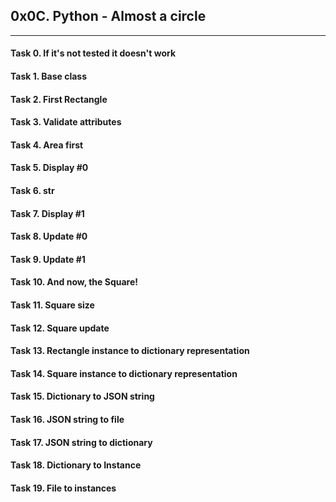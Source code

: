 ## 0x0C. Python - Almost a circle


---
#### Task 0. If it's not tested it doesn't work
#### Task 1. Base class
#### Task 2. First Rectangle
#### Task 3. Validate attributes
#### Task 4. Area first
#### Task 5. Display #0
#### Task 6. __str__
#### Task 7. Display #1
#### Task 8. Update #0
#### Task 9. Update #1
#### Task 10. And now, the Square!
#### Task 11. Square size
#### Task 12. Square update
#### Task 13. Rectangle instance to dictionary representation
#### Task 14. Square instance to dictionary representation
#### Task 15. Dictionary to JSON string
#### Task 16. JSON string to file
#### Task 17. JSON string to dictionary
#### Task 18. Dictionary to Instance
#### Task 19. File to instances
